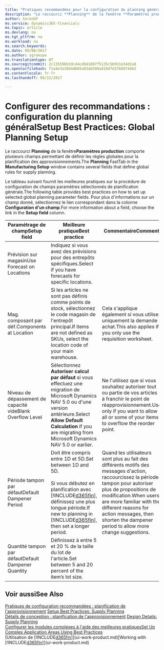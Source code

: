 ```yaml
---
title: "Pratiques recommandées pour la configuration du planning général | Microsoft Docs"
description: "Le raccourci **Planning** de la fenêtre **Paramètres production** comporte plusieurs champs permettant de définir les règles globales pour la planification des approvisionnements."
author: SorenGP
ms.service: dynamics365-financials
ms.topic: article
ms.devlang: na
ms.tgt_pltfrm: na
ms.workload: na
ms.search.keywords: 
ms.date: 09/08/2017
ms.author: sgroespe
ms.translationtype: HT
ms.sourcegitcommit: 2c13559bb3dc44cdb61697f5135c5b931e34d2a8
ms.openlocfilehash: f1a4e3a30d4d665a83ab599ad19dfd3760d744b2
ms.contentlocale: fr-fr
ms.lasthandoff: 09/22/2017

---
```

# <a name="setup-best-practices-global-planning-setup"></a><span data-ttu-id="514ed-103">Configurer des recommandations : configuration du planning général</span><span class="sxs-lookup"><span data-stu-id="514ed-103">Setup Best Practices: Global Planning Setup</span></span>
<span data-ttu-id="514ed-104">Le raccourci **Planning** de la fenêtre**Paramètres production** comporte plusieurs champs permettant de définir les règles globales pour la planification des approvisionnements.</span><span class="sxs-lookup"><span data-stu-id="514ed-104">The **Planning** FastTab in the **Manufacturing Setup** window contains several fields that define global rules for supply planning.</span></span>  

 <span data-ttu-id="514ed-105">Le tableau suivant fournit les meilleures pratiques sur la procédure de configuration de champs paramètres sélectionnés de planification générale.</span><span class="sxs-lookup"><span data-stu-id="514ed-105">The following table provides best practices on how to set up selected global planning parameter fields.</span></span> <span data-ttu-id="514ed-106">Pour plus d'informations sur un champ donné, sélectionnez le lien correspondant dans la colonne **Configuration d'un champ**.</span><span class="sxs-lookup"><span data-stu-id="514ed-106">For more information about a field, choose the link in the **Setup field** column.</span></span>  

|<span data-ttu-id="514ed-107">Paramétrage de champ</span><span class="sxs-lookup"><span data-stu-id="514ed-107">Setup field</span></span>|<span data-ttu-id="514ed-108">Meilleure pratique</span><span class="sxs-lookup"><span data-stu-id="514ed-108">Best practice</span></span>|<span data-ttu-id="514ed-109">Commentaire</span><span class="sxs-lookup"><span data-stu-id="514ed-109">Comment</span></span>|  
|-----------------|-------------------|-------------|  
|<span data-ttu-id="514ed-110">Prévision sur magasin</span><span class="sxs-lookup"><span data-stu-id="514ed-110">Use Forecast on Locations</span></span>|<span data-ttu-id="514ed-111">Indiquez si vous avez des prévisions pour des entrepôts spécifiques.</span><span class="sxs-lookup"><span data-stu-id="514ed-111">Select if you have forecasts for specific locations.</span></span>||  
|<span data-ttu-id="514ed-112">Mag. composant par déf.</span><span class="sxs-lookup"><span data-stu-id="514ed-112">Components at Location</span></span>|<span data-ttu-id="514ed-113">Si les articles ne sont pas définis comme points de stock, sélectionnez le code magasin de l'entrepôt principal.</span><span class="sxs-lookup"><span data-stu-id="514ed-113">If items are not defined as SKUs, select the location code of your main warehouse.</span></span>|<span data-ttu-id="514ed-114">Cela s'applique également si vous utilisez uniquement la demande achat.</span><span class="sxs-lookup"><span data-stu-id="514ed-114">This also applies if you only use the requisition worksheet.</span></span>|  
|<span data-ttu-id="514ed-115">Niveau de dépassement de capacité vide</span><span class="sxs-lookup"><span data-stu-id="514ed-115">Blank Overflow Level</span></span>|<span data-ttu-id="514ed-116">Sélectionnez **Autoriser calcul par défaut** si vous effectuez une migration de Microsoft Dynamics NAV 5.0 ou d'une version antérieure.</span><span class="sxs-lookup"><span data-stu-id="514ed-116">Select **Allow Default Calculation** if you are migrating from Microsoft Dynamics NAV 5.0 or earlier.</span></span>|<span data-ttu-id="514ed-117">Ne l'utilisez que si vous souhaitez autoriser tout ou partie de vos articles à franchir le point de réapprovisionnement.</span><span class="sxs-lookup"><span data-stu-id="514ed-117">Use only if you want to allow all or some of your items to overflow the reorder point.</span></span>|  
|<span data-ttu-id="514ed-118">Période tampon par défaut</span><span class="sxs-lookup"><span data-stu-id="514ed-118">Default Dampener Period</span></span>|<span data-ttu-id="514ed-119">Doit être compris entre 1D et 5D.</span><span class="sxs-lookup"><span data-stu-id="514ed-119">Set between 1D and 5D.</span></span><br /><br /> <span data-ttu-id="514ed-120">Si vous débutez en planification avec [!INCLUDE[d365fin](includes/d365fin_md.md)], définissez une plus longue période.</span><span class="sxs-lookup"><span data-stu-id="514ed-120">If new to planning in [!INCLUDE[d365fin](includes/d365fin_md.md)], then set a longer period.</span></span>|<span data-ttu-id="514ed-121">Quand les utilisateurs sont plus au fait des différents motifs des messages d'action, raccourcissez la période tampon pour autoriser plus de propositions de modification.</span><span class="sxs-lookup"><span data-stu-id="514ed-121">When users are more familiar with the different reasons for action messages, then shorten the dampener period to allow more change suggestions.</span></span>|  
|<span data-ttu-id="514ed-122">Quantité tampon par défaut</span><span class="sxs-lookup"><span data-stu-id="514ed-122">Default Dampener Quantity</span></span>|<span data-ttu-id="514ed-123">Définissez à entre 5 et 20 % de la taille du lot de l'article.</span><span class="sxs-lookup"><span data-stu-id="514ed-123">Set between 5 and 20 percent of the item’s lot size.</span></span>||  

## <a name="see-also"></a><span data-ttu-id="514ed-124">Voir aussi</span><span class="sxs-lookup"><span data-stu-id="514ed-124">See Also</span></span>  
 <span data-ttu-id="514ed-125">[Pratiques de configuration recommandées : planification de l'approvisionnement](setup-best-practices-supply-planning.md) </span><span class="sxs-lookup"><span data-stu-id="514ed-125">[Setup Best Practices: Supply Planning](setup-best-practices-supply-planning.md) </span></span>  
 <span data-ttu-id="514ed-126">[Détails de conception : planification de l'approvisionnement](design-details-supply-planning.md) </span><span class="sxs-lookup"><span data-stu-id="514ed-126">[Design Details: Supply Planning](design-details-supply-planning.md) </span></span>  
 [<span data-ttu-id="514ed-127">Configurer les modules complexes à l'aide des meilleures pratiques</span><span class="sxs-lookup"><span data-stu-id="514ed-127">Set Up Complex Application Areas Using Best Practices</span></span>](set-up-complex-application-areas-using-best-practices.md)  
 <span data-ttu-id="514ed-128">[Utilisation de [!INCLUDE[d365fin](includes/d365fin_md.md)]](ui-work-product.md)</span><span class="sxs-lookup"><span data-stu-id="514ed-128">[Working with [!INCLUDE[d365fin](includes/d365fin_md.md)]](ui-work-product.md)</span></span>

